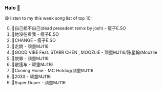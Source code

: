

### Halo 👋

😄 listen to my this week song list of top 10:

0. 🌈自己都不自己(dead presedent remix by josh) - 瘦子E.SO
1. 🌈她没在看我 - 瘦子E.SO
2. 🌈CHANGE - 瘦子E.SO
3. 🌈走跳 - 顽童MJ116
4. 🌈GOOD VIBE Feat. STARR CHEN , MOOZLIE - 顽童MJ116/陈星翰/Moozlie
5. 🌈脱罪 - 顽童MJ116
6. 🌈敞篷车 - 顽童MJ116
7. 🌈Coming Home - MC Hotdog/顽童MJ116
8. 🌈2030 - 顽童MJ116
9. 🌈Super Duper - 顽童MJ116

